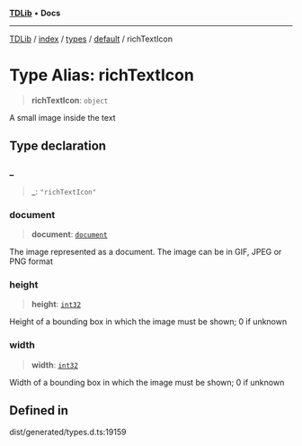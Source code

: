 [**TDLib**](../../../../../../README.md) • **Docs**

***

[TDLib](../../../../../../modules.md) / [index](../../../../../README.md) / [types](../../../README.md) / [default](../README.md) / richTextIcon

# Type Alias: richTextIcon

> **richTextIcon**: `object`

A small image inside the text

## Type declaration

### \_

> **\_**: `"richTextIcon"`

### document

> **document**: [`document`](document-1.md)

The image represented as a document. The image can be in GIF, JPEG or PNG format

### height

> **height**: [`int32`](int32-1.md)

Height of a bounding box in which the image must be shown; 0 if unknown

### width

> **width**: [`int32`](int32-1.md)

Width of a bounding box in which the image must be shown; 0 if unknown

## Defined in

dist/generated/types.d.ts:19159
